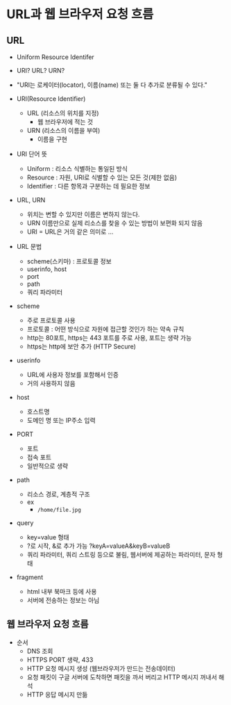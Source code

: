 # URL과 웹 브라우저 요청 흐름

## URL

- Uniform Resource Identifer
- URI? URL? URN?
- "URI는 로케이터(locator), 이름(name) 또는 둘 다 추가로 분류될 수 있다."
- URI(Resource Identifier)
  - URL (리소스의 위치를 지정)
    - 웹 브라우저에 적는 것
  - URN (리소스의 이름을 부여)
    - 이름을 구현
- URI  단어 뜻
  - Uniform : 리소스 식별하는 통일된 방식
  - Resource : 자원, URI로 식별할 수 있는 모든 것(제한 없음)
  - Identifier : 다른 항목과 구분하는 데 필요한 정보
- URL, URN
  - 위치는 변할 수 있지만 이름은 변하지 않는다.
  - URN 이름만으로 실제 리소스를 찾을 수 있는 방법이 보편화 되지 않음
  - URI = URL은 거의 같은 의미로 ...
- URL 문법
  - scheme(스키마) : 프로토콜 정보
  - userinfo, host
  - port
  - path
  - 쿼리 파라미터
- scheme
  - 주로 프로토콜 사용
  - 프로토콜 : 어떤 방식으로 자원에 접근할 것인가 하는 약속 규칙
  - http는 80포트, https는 443 포트를 주로 사용, 포트는 생략 가능
  - https는 http에 보안 추가 (HTTP Secure)

- userinfo
  - URL에 사용자 정보를 포함해서 인증
  - 거의 사용하지 않음
- host
  - 호스트명
  - 도메인 명 또는 IP주소 입력
- PORT
  - 포트
  - 접속 포트
  - 일반적으로 생략
- path
  - 리소스 경로, 계층적 구조
  - ex
    - `/home/file.jpg`

- query
  - key=value 형태
  - ?로 시작, &로 추가 가능 ?keyA=valueA&keyB=valueB
  - 쿼리 파라미터, 쿼리 스트링 등으로 불림, 웹서버에 제공하는 파라미터, 문자 형태
- fragment
  - html 내부 북마크 등에 사용
  - 서버에 전송하는 정보는 아님



## 웹 브라우저 요청 흐름

- 순서
  - DNS 조회
  - HTTPS PORT 생략, 433
  - HTTP 요청 메시지 생성 (웹브라우저가 만드는 전송데이터)
  - 요청 패킷이 구글 서버에 도착하면 패킷을 까서 버리고 HTTP 메시지 꺼내서 해석
  - HTTP 응답 메시지 만듦